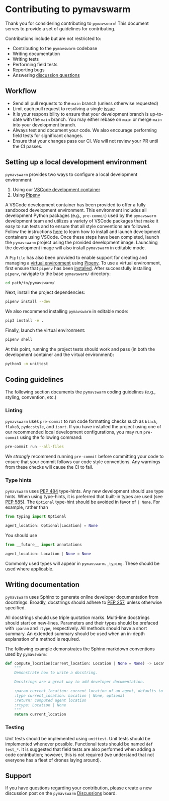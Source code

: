 # Contributing to pymavswarm

Thank you for considering contributing to `pymavswarm`! This document serves
to provide a set of guidelines for contributing.

Contributions include but are not restricted to:

- Contributing to the `pymavswarm` codebase
- Writing documentation
- Writing tests
- Performing field tests
- Reporting bugs
- Answering [discussion questions](https://github.com/unl-nimbus-lab/pymavswarm/discussions)

## Workflow

- Send all pull requests to the `main` branch (unless otherwise requested)
- Limit each pull request to resolving a single [issue](https://github.com/unl-nimbus-lab/pymavswarm/issues)
- It is your responsibility to ensure that your development branch is up-to-date
with the `main` branch. You may either rebase on `main` or merge `main` into
your development branch.
- Always test and document your code. We also encourage performing field tests
for significant changes.
- Ensure that your changes pass our CI. We will not review your PR until the CI
passes.

## Setting up a local development environment

`pymavswarm` provides two ways to configure a local development environment:

1. Using our [VSCode development container](https://code.visualstudio.com/docs/remote/containers)
2. Using [Pipenv](https://pipenv.pypa.io/en/latest/)

A VSCode development container has been provided to offer a fully sandboxed
development environment. This environment includes all development Python
packages (e.g., `pre-commit`) used by the `pymavswarm` development team and
utilizes a variety of VSCode packages that make it easy to run tests and to
ensure that all style conventions are followed. Follow the instructions
[here](https://code.visualstudio.com/docs/remote/containers) to learn how to
install and launch development containers using VSCode. Once these steps have
been completed, launch the `pymavswarm` project using the provided development
image. Launching the development image will also install `pymavswarm` in
editable mode.

A `Pipfile` has also been provided to enable support for creating and managing
a [virtual environment](https://virtualenv.pypa.io/en/latest/) using
[Pipenv](https://pipenv.pypa.io/en/latest/). To use a virtual environment,
first ensure that `pipenv` has been [installed](https://pipenv.pypa.io/en/latest/).
After successfully installing `pipenv`, navigate to the base `pymavswarm/`
directory:

```bash
cd path/to/pymavswarm/
```

Next, install the project dependencies:

```bash
pipenv install --dev
```

We also recommend installing `pymavswarm` in editable mode:

```bash
pip3 install -e .
```

Finally, launch the virtual environment:

```bash
pipenv shell
```

At this point, running the project tests should work and pass (in both the
development container and the virtual environment):

```bash
python3 -m unittest
```

## Coding guidelines

The following section documents the `pymavswarm` coding guidelines (e.g.,
styling, convention, etc.)

### Linting

`pymavswarm` uses `pre-commit` to run code formatting checks such as `black`,
`flake8`, `pydocstyle`, and `isort`. If you have installed the project
using one of our recommended local development configurations, you may run
`pre-commit` using the following command:

```bash
pre-commit run --all-files
```

We *strongly* recommend running `pre-commit` before committing your code to
ensure that your commit follows our code style conventions. Any warnings from
these checks will cause the CI to fail.

### Type hints

`pymavswarm` uses [PEP 484](https://peps.python.org/pep-0484/) type-hints. Any
new development should use type hints. When using type-hints, it is preferred
that built-in types are used (see [PEP 585](https://peps.python.org/pep-0585/)).
The `Optional` type-hint should be avoided in favor of `| None`. For example,
rather than

```python
from typing import Optional

agent_location: Optional[Location] = None
```

You should use

```python
from __future__ import annotations

agent_location: Location | None = None
```

Commonly used types will appear in `pymavswarm._typing`. These should be used
where applicable.

## Writing documentation

`pymavswarm` uses Sphinx to generate online developer documentation from
docstrings. Broadly, docstrings should adhere to
[PEP 257](https://peps.python.org/pep-0257/), unless otherwise specified.

All docstrings should use triple quotation marks. Multi-line docstrings should
start on new-lines. Parameters and their types should be prefaced with `:param`
and `:type`, respectively. All methods should have a short summary. An extended
summary should be used when an in-depth explanation of a method is required.

The following example demonstrates the Sphinx markdown conventions used by
`pymavswarm`:

```python
def compute_location(current_location: Location | None = None) -> Location | None:
    """
    Demonstrate how to write a docstring.

    Docstrings are a great way to add developer documentation.

    :param current_location: current location of an agent, defaults to None
    :type current_location: Location | None, optional
    :return: computed agent location
    :rtype: Location | None
    """
    return current_location
```

### Testing

Unit tests should be implemented using `unittest`. Unit tests should be
implemented whenever possible. Functional tests should be named `def test_*`.
It is suggested that field tests are also performed when adding a code
contribution; however, this is not required (we understand that not everyone
has a fleet of drones laying around).

## Support

If you have questions regarding your contribution, please create a new
discussion post on the `pymavswarm` [Discussions](https://github.com/unl-nimbus-lab/pymavswarm/discussions)
board.
